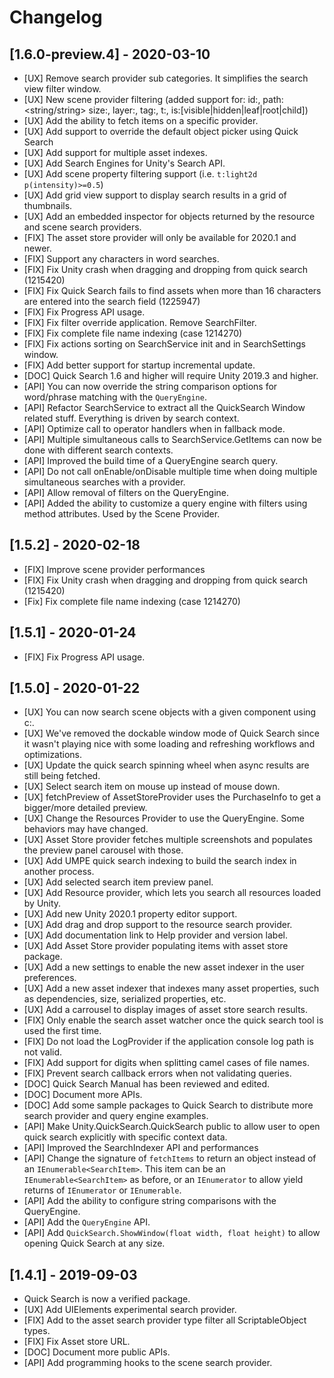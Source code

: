 # Changelog
## [1.6.0-preview.4] - 2020-03-10
- [UX] Remove search provider sub categories. It simplifies the search view filter window.
- [UX] New scene provider filtering (added support for: id:<string>, path:<string/string> size:<number>, layer:<number>, tag:<string>, t:<type>, is:[visible|hidden|leaf|root|child])
- [UX] Add the ability to fetch items on a specific provider.
- [UX] Add support to override the default object picker using Quick Search
- [UX] Add support for multiple asset indexes.
- [UX] Add Search Engines for Unity's Search API.
- [UX] Add scene property filtering support (i.e. `t:light2d p(intensity)>=0.5`)
- [UX] Add grid view support to display search results in a grid of thumbnails.
- [UX] Add an embedded inspector for objects returned by the resource and scene search providers.
- [FIX] The asset store provider will only be available for 2020.1 and newer.
- [FIX] Support any characters in word searches.
- [FIX] Fix Unity crash when dragging and dropping from quick search (1215420)
- [FIX] Fix Quick Search fails to find assets when more than 16 characters are entered into the search field (1225947)
- [FIX] Fix Progress API usage.
- [FIX] Fix filter override application. Remove SearchFilter.
- [FIX] Fix complete file name indexing (case 1214270)
- [FIX] Fix actions sorting on SearchService init and in SearchSettings window.
- [FIX] Add better support for startup incremental update.
- [DOC] Quick Search 1.6 and higher will require Unity 2019.3 and higher.
- [API] You can now override the string comparison options for word/phrase matching with the `QueryEngine`.
- [API] Refactor SearchService to extract all the QuickSearch Window related stuff. Everything is driven by search context.
- [API] Optimize call to operator handlers when in fallback mode.
- [API] Multiple simultaneous calls to SearchService.GetItems can now be done with different search contexts.
- [API] Improved the build time of a QueryEngine search query.
- [API] Do not call onEnable/onDisable multiple time when doing multiple simultaneous searches with a provider.
- [API] Allow removal of filters on the QueryEngine.
- [API] Added the ability to customize a query engine with filters using method attributes. Used by the Scene Provider.

## [1.5.2] - 2020-02-18
- [FIX] Improve scene provider performances
- [FIX] Fix Unity crash when dragging and dropping from quick search (1215420)
- [Fix] Fix complete file name indexing (case 1214270)

## [1.5.1] - 2020-01-24
- [FIX] Fix Progress API usage.

## [1.5.0] - 2020-01-22
- [UX] You can now search scene objects with a given component using c:<component name>.
- [UX] We've removed the dockable window mode of Quick Search since it wasn't playing nice with some loading and refreshing workflows and optimizations.
- [UX] Update the quick search spinning wheel when async results are still being fetched.
- [UX] Select search item on mouse up instead of mouse down.
- [UX] fetchPreview of AssetStoreProvider uses the PurchaseInfo to get a bigger/more detailed preview.
- [UX] Change the Resources Provider to use the QueryEngine. Some behaviors may have changed.
- [UX] Asset Store provider fetches multiple screenshots and populates the preview panel carousel with those.
- [UX] Add UMPE quick search indexing to build the search index in another process.
- [UX] Add selected search item preview panel.
- [UX] Add Resource provider, which lets you search all resources loaded by Unity.
- [UX] Add new Unity 2020.1 property editor support.
- [UX] Add drag and drop support to the resource search provider.
- [UX] Add documentation link to Help provider and version label.
- [UX] Add Asset Store provider populating items with asset store package.
- [UX] Add a new settings to enable the new asset indexer in the user preferences.
- [UX] Add a new asset indexer that indexes many asset properties, such as dependencies, size, serialized properties, etc.
- [UX] Add a carrousel to display images of asset store search results.
- [FIX] Only enable the search asset watcher once the quick search tool is used the first time.
- [FIX] Do not load the LogProvider if the application console log path is not valid.
- [FIX] Add support for digits when splitting camel cases of file names.
- [FIX] Prevent search callback errors when not validating queries.
- [DOC] Quick Search Manual has been reviewed and edited.
- [DOC] Document more APIs.
- [DOC] Add some sample packages to Quick Search to distribute more search provider and query engine examples.
- [API] Make Unity.QuickSearch.QuickSearch public to allow user to open quick search explicitly with specific context data.
- [API] Improved the SearchIndexer API and performances
- [API] Change the signature of `fetchItems` to return an object instead of an `IEnumerable<SearchItem>`. This item can be an `IEnumerable<SearchItem>` as before, or an `IEnumerator` to allow yield returns of `IEnumerator` or `IEnumerable`.
- [API] Add the ability to configure string comparisons with the QueryEngine.
- [API] Add the `QueryEngine` API.
- [API] Add `QuickSearch.ShowWindow(float width, float height)` to allow opening Quick Search at any size.

## [1.4.1] - 2019-09-03
- Quick Search is now a verified package.
- [UX] Add UIElements experimental search provider.
- [FIX] Add to the asset search provider type filter all ScriptableObject types.
- [FIX] Fix Asset store URL.
- [DOC] Document more public APIs.
- [API] Add programming hooks to the scene search provider.

